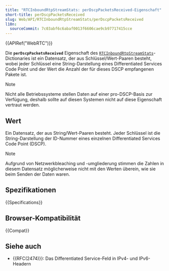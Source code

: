 ```yaml
---
title: "RTCInboundRtpStreamStats: perDscpPacketsReceived-Eigenschaft"
short-title: perDscpPacketsReceived
slug: Web/API/RTCInboundRtpStreamStats/perDscpPacketsReceived
l10n:
  sourceCommit: 7c03abf6c6abaf0013f6606cae9cb97717415cce
---
```


{{APIRef("WebRTC")}}

Die **`perDscpPacketsReceived`**
Eigenschaft des [`RTCInboundRtpStreamStats`](/de/docs/Web/API/RTCInboundRtpStreamStats)-Dictionaries ist ein Datensatz, der aus Schlüssel/Wert-Paaren besteht, wobei jeder Schlüssel eine String-Darstellung eines Differentiated Services Code Point und der Wert die Anzahl der für dieses DSCP empfangenen Pakete ist.

> [!NOTE]
> Nicht alle Betriebssysteme stellen Daten auf einer pro-DSCP-Basis zur Verfügung, deshalb sollte auf diesen Systemen nicht auf diese Eigenschaft vertraut werden.

## Wert

Ein Datensatz, der aus String/Wert-Paaren besteht. Jeder Schlüssel ist die String-Darstellung der ID-Nummer eines einzelnen Differentiated Services Code Point (DSCP).

> [!NOTE]
> Aufgrund von Netzwerkbleaching und -umgliederung stimmen die Zahlen in diesem Datensatz möglicherweise nicht mit den Werten überein, wie sie beim Senden der Daten waren.

## Spezifikationen

{{Specifications}}

## Browser-Kompatibilität

{{Compat}}

## Siehe auch

- {{RFC(2474)}}: Das Differentiated Service-Feld in IPv4- und IPv6-Headern
